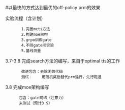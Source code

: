 #以最快的方式达到最优的off-policy prm的效果

实验流程（含计划）
 
           1.完善mcts方法
           2.构建moe架构
           3.grpo训练gate
           4.不同gate间实验
           5.基线测量


3.7-3.8 完成search方法的编写，来自于optimal tts的工作

           改进包含：去除无效代码
           测试：    用随机奖励替代prm运行，先行跑通
           
3.8     完成moe架构编写
   
          包含：gate网络（注意力）
          未测试（预计3.9）
